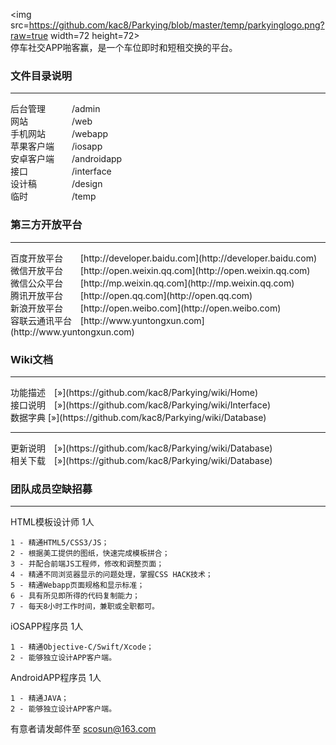 <img src=https://github.com/kac8/Parkying/blob/master/temp/parkyinglogo.png?raw=true width=72 height=72><br/>
停车社交APP啪客赢，是一个车位即时和短租交换的平台。

### 文件目录说明
<hr/>
后台管理　　　/admin<br/>
网站　　　　　/web<br/>
手机网站　　　/webapp<br/>
苹果客户端　　/iosapp<br/>
安卓客户端　　/androidapp<br/>
接口　　　　　/interface<br/>
设计稿　　　　/design<br/>
临时　　　　　/temp<br/>

### 第三方开放平台
<hr/>
百度开放平台　　[http://developer.baidu.com](http://developer.baidu.com)<br/>
微信开放平台　　[http://open.weixin.qq.com](http://open.weixin.qq.com)<br/>
微信公众平台　　[http://mp.weixin.qq.com](http://mp.weixin.qq.com)<br/>
腾讯开放平台　　[http://open.qq.com](http://open.qq.com)<br/>
新浪开放平台　　[http://open.weibo.com](http://open.weibo.com)<br/>
容联云通讯平台　[http://www.yuntongxun.com](http://www.yuntongxun.com)<br/>

### Wiki文档
<hr/>
功能描述　[»](https://github.com/kac8/Parkying/wiki/Home)<br/>
接口说明　[»](https://github.com/kac8/Parkying/wiki/Interface)<br/>
数据字典  [»](https://github.com/kac8/Parkying/wiki/Database)<br/>
<hr/>
更新说明　[»](https://github.com/kac8/Parkying/wiki/Database)<br/>
相关下载　[»](https://github.com/kac8/Parkying/wiki/Database)<br/>


### 团队成员空缺招募
<hr/>

HTML模板设计师 1人

    1 - 精通HTML5/CSS3/JS；
    2 - 根据美工提供的图纸，快速完成模板拼合；
    3 - 并配合前端JS工程师，修改和调整页面；
    4 - 精通不同浏览器显示的问题处理，掌握CSS HACK技术；
    5 - 精通Webapp页面规格和显示标准；
    6 - 具有所见即所得的代码复制能力；
    7 - 每天8小时工作时间，兼职或全职都可。

iOSAPP程序员 1人

    1 - 精通Objective-C/Swift/Xcode；
    2 - 能够独立设计APP客户端。

AndroidAPP程序员 1人

    1 - 精通JAVA；
    2 - 能够独立设计APP客户端。

有意者请发邮件至 [scosun@163.com](mailto:scosun@163.com) 